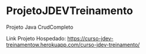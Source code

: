 # ProjetoJDEVTreinamento
Projeto Java CrudCompleto

Link Projeto Hospedado: https://curso-jdev-treinamentow.herokuapp.com/curso-jdev-treinamento/

